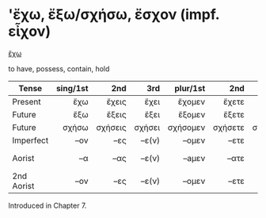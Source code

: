 # 'ἔχω, ἔξω/σχήσω, ἔσχον (impf. εἶχον)

[ἔχω](https://en.wiktionary.org/wiki/ἔχω)

to have, possess, contain, hold


| Tense      | sing/1st |     2nd |    3rd | plur/1st |     2nd |         3rd | Infinitive |
|------------|---------:|--------:|-------:|---------:|--------:|------------:|:----------:|
| Present    |      ἔχω |   ἔχεις |   ἔχει |   ἔχομεν |   ἔχετε |   ἔχουσῐ(ν) |   ἔχειν    |
| Future     |      ἕξω |   ἕξεις |   ἕξει |   ἕξομεν |   ἕξετε |   ἕξουσῐ(ν) |   ἕξειν    |
| Future     |    σχήσω | σχήσεις | σχήσει | σχήσομεν | σχήσετε | σχήσουσῐ(ν) |  σχήσειν   |
| Imperfect  |      –ον |     –ες |  –ε(ν) |    –ομεν |    –ετε |         –ον |     -      |
| Aorist     |       –α |     –ας |  –ε(ν) |    –aμεν |    –ατε |         –αν |  3pp +-αἰ  |
| 2nd Aorist |      –ον |     –ες |  –ε(ν) |    –ομεν |    –ετε |         –ον |  3pp +-αἰ  |


Introduced in Chapter 7.
